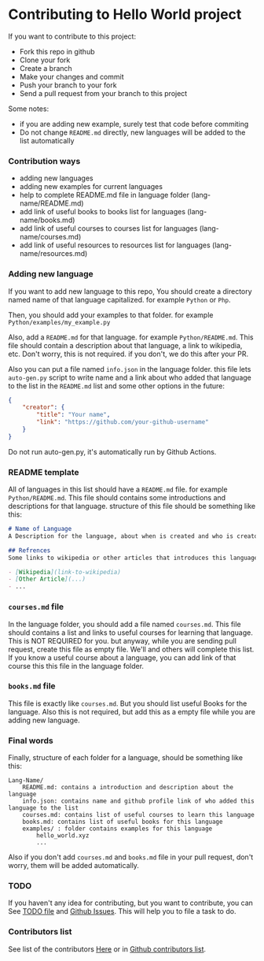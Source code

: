 # Contributing to Hello World project
If you want to contribute to this project:
- Fork this repo in github
- Clone your fork
- Create a branch
- Make your changes and commit
- Push your branch to your fork
- Send a pull request from your branch to this project

Some notes:
- if you are adding new example, surely test that code before commiting
- Do not change `README.md` directly, new languages will be added to the list automatically

### Contribution ways

- adding new languages
- adding new examples for current languages
- help to complete README.md file in language folder (lang-name/README.md)
- add link of useful books to books list for languages (lang-name/books.md)
- add link of useful courses to courses list for languages (lang-name/courses.md)
- add link of useful resources to resources list for languages (lang-name/resources.md)

### Adding new language
If you want to add new language to this repo, You should create a directory named name of that language capitalized. for example `Python` or `Php`.

Then, you should add your examples to that folder. for example `Python/examples/my_example.py`

Also, add a `README.md` for that language. for example `Python/README.md`.
This file should contain a description about that language, a link to wikipedia, etc.
Don't worry, this is not required. if you don't, we do this after your PR.

Also you can put a file named `info.json` in the language folder. this file lets `auto-gen.py` script to
write name and a link about who added that language to the list in the `README.md` list and some other options in the future:

```json
{
	"creator": {
		"title": "Your name",
		"link": "https://github.com/your-github-username"
	}
}
```

Do not run auto-gen.py, it's automatically run by Github Actions.

### README template
All of languages in this list should have a `README.md` file. for example `Python/README.md`. This file should contains some introductions and descriptions for that language. structure of this file should be something like this:

```markdown
# Name of Language
A Description for the language, about when is created and who is creator of this language, who currently maintains this, A short history, etc. You can use a part of wikipedia.

## Refrences
Some links to wikipedia or other articles that introduces this language.

- [Wikipedia](link-to-wikipedia)
- [Other Article](...)
- ...
```

### `courses.md` file
In the language folder, you should add a file named `courses.md`. This file should contains a list and links to useful courses for learning that language. This is NOT REQUIRED for you. but anyway, while you are sending pull request, create this file as empty file. We'll and others will complete this list. If you know a useful course about a language, you can add link of that course this this file in the language folder.

### `books.md` file
This file is exactly like `courses.md`. But you should list useful Books for the language. Also this is not required, but add this as a empty file while you are adding new language.

### Final words
Finally, structure of each folder for a language, should be something like this:

```
Lang-Name/
	README.md: contains a introduction and description about the language
	info.json: contains name and github profile link of who added this language to the list
	courses.md: contains list of useful courses to learn this language
	books.md: contains list of useful books for this language
	examples/ : folder contains examples for this language
		hello_world.xyz
		...
```

Also if you don't add `courses.md` and `books.md` file in your pull request, don't worry, them will be added automatically.

### TODO
If you haven't any idea for contributing, but you want to contribute, you can See [TODO file](/TODO.md) and [Github Issues](https://github.com/BlackIQ/Hello-World/issues). This will help you to file a task to do.

### Contributors list
See list of the contributors [Here](/CONTRIBUTORS_LIST.md) or in
[Github contributors list](https://github.com/BlackIQ/Hello-World/graphs/contributors).
